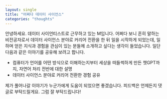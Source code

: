 ```yaml
---
layout: single
title: "어쩌다 데이터 사이언스"
categories: "thoughts"
---
```


안녕하세요. 데이터 사이언티스트로 근무하고 있는 M입니다. 어쩌다 보니 흔히 말하는 비전공자로서 데이터 사이언스 분야로 커리어 전환을 한 뒤 일을 시작하게 되었는데, 일하며 얻은 지식과 경험을 관심이 있는 분들께 소개하고 싶다는 생각이 들었습니다. 일단 다음과 같은 이야기를 공유해 보려고 합니다.

- 컴퓨터가 언어를 어떤 방식으로 이해하는지부터 세상을 떠들썩하게 만든 챗GPT까지, 자연어 처리 전반에 대한 설명
- 데이터 사이언스 분야로 커리어 전환한 경험 공유

제가 풀어나갈 이야기가 누군가에게 도움이 되었으면 좋겠습니다. 피드백은 언제든지 댓글로 부탁드릴게요. 그럼 잘 부탁드립니다!

